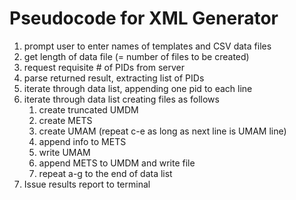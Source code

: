 # Pseudocode for XML Generator

1. prompt user to enter names of templates and CSV data files
2. get length of data file (= number of files to be created)
3. request requisite # of PIDs from server
4. parse returned result, extracting list of PIDs
5. iterate through data list, appending one pid to each line
6. iterate through data list creating files as follows
	1. create truncated UMDM
    2. create METS
    3. create UMAM (repeat c-e as long as next line is UMAM line)
	4. append info to METS
	5. write UMAM
	6. append METS to UMDM and write file
	7. repeat a-g to the end of data list
7. Issue results report to terminal